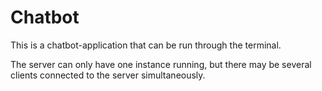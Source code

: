 # Chatbot

This is a chatbot-application that can be run through the terminal.

The server can only have one instance running, but there may be several clients connected to the server simultaneously.
